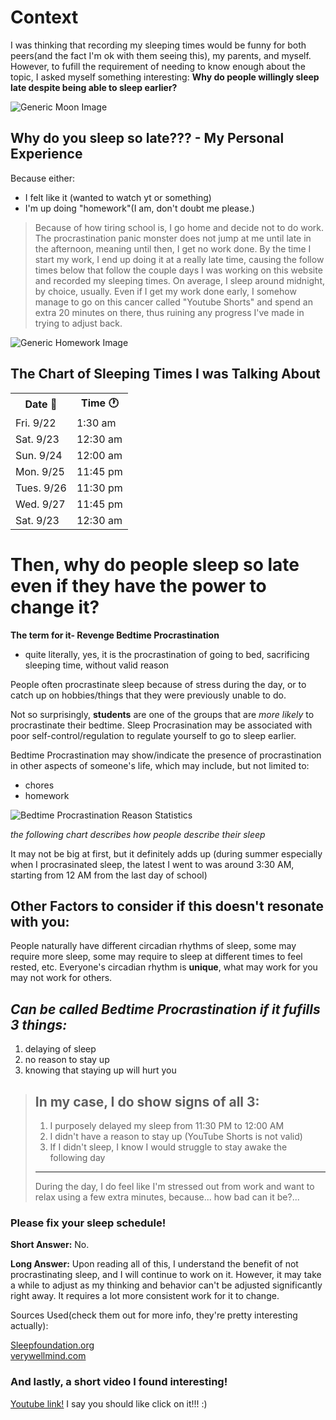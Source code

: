 <html>
  <link href="/retrostyle.css" rel="stylesheet">
</html>

# Context
I was thinking that recording my sleeping times would be funny for both peers(and the fact I'm ok with them seeing this), my parents, and myself. However, to fufill the requirement of needing to know enough about the topic, I asked myself something interesting: **Why do people willingly sleep late despite being able to sleep earlier?**

<html>
  <img src="https://cdn-icons-png.flaticon.com/512/10862/10862163.png" alt="Generic Moon Image">
</html>

## Why do you sleep so late??? - My Personal Experience
Because either:
- I felt like it (wanted to watch yt or something)
- I'm up doing "homework"(I am, don't doubt me please.)

> Because of how tiring school is, I go home and decide not to do work. The procrastination panic monster does not jump at me until late in the afternoon, meaning until then, I get no work done. By the time I start my work, I end up doing it at a really late time, causing the follow times below that follow the couple days I was working on this website and recorded my sleeping times. On average, I sleep around midnight, by choice, usually. Even if I get my work done early, I somehow manage to go on this cancer called "Youtube Shorts" and spend an extra 20 minutes on there, thus ruining any progress I've made in trying to adjust back.
<html>
  <img src="https://static.vecteezy.com/system/resources/thumbnails/023/934/318/small/homework-icon-image-vector.jpg" alt="Generic Homework Image">
</html>

## The Chart of Sleeping Times I was Talking About

<html>
  <table>
  <tr>
    <th> Date 📆 </th>
    <th> Time 🕐</th>
  </tr>
  <tr>
    <td>Fri. 9/22</td>
    <td>1:30 am</td>
  </tr>
  <tr>
    <td>Sat. 9/23</td>
    <td>12:30 am</td>
  </tr>
  <tr>
    <td>Sun. 9/24</td>
    <td>12:00 am</td>
  </tr>
  <tr>
    <td>Mon. 9/25</td>
    <td>11:45 pm</td>
  </tr>
  <tr>
    <td>Tues. 9/26</td>
    <td>11:30 pm</td>
  </tr>
  <tr>
    <td>Wed. 9/27</td>
    <td>11:45 pm</td>
  </tr>
  <tr>
    <td>Sat. 9/23</td>
    <td>12:30 am</td>
  </tr>
</table>
</html>

# Then, why do people sleep so late even if they have the power to change it?
**The term for it- Revenge Bedtime Procrastination**
- quite literally, yes, it is the procrastination of going to bed, sacrificing sleeping time, without valid reason

People often procrastinate sleep because of stress during the day, or to catch up on hobbies/things that they were previously unable to do.

Not so surprisingly, **students** are one of the groups that are *more likely* to procrastinate their bedtime.
Sleep Procrasination may be associated with poor self-control/regulation to regulate yourself to go to sleep earlier.

Bedtime Procrastination may show/indicate the presence of procrastination in other aspects of someone's life, which may include, but not limited to:
- chores
- homework

<html>
  <img src="https://www.frontiersin.org/files/Articles/89333/fpsyg-05-00611-HTML/image_m/fpsyg-05-00611-t001.jpg" alt= "Bedtime Procrastination Reason Statistics">
</html>

*the following chart describes how people describe their sleep*

It may not be big at first, but it definitely adds up (during summer especially when I procrasinated sleep, the latest I went to was around 3:30 AM, starting from 12 AM from the last day of school)

## Other Factors to consider if this doesn't resonate with you:
People naturally have different circadian rhythms of sleep, some may require more sleep, some may require to sleep at different times to feel rested, etc.
Everyone's circadian rhythm is **unique**, what may work for you may not work for others.

## *Can be called Bedtime Procrastination if it fufills 3 things:*
1. delaying of sleep
2. no reason to stay up
3. knowing that staying up will hurt you

> **In my case, I do show signs of all 3:**
> ----
> 1. I purposely delayed my sleep from 11:30 PM to 12:00 AM
> 2. I didn't have a reason to stay up (YouTube Shorts is not valid)
> 3. If I didn't sleep, I know I would struggle to stay awake the following day
> ----
> During the day, I do feel like I'm stressed out from work and want to relax using a few extra minutes, because... how bad can it be?...

### Please fix your sleep schedule!
**Short Answer:** No.

**Long Answer:** Upon reading all of this, I understand the benefit of not procrastinating sleep, and I will continue to work on it. However, it may take a while to adjust as my thinking and behavior can't be adjusted significantly right away. It requires a lot more consistent work for it to change.

Sources Used(check them out for more info, they're pretty interesting actually):
<html>
  <a href="https://www.sleepfoundation.org/sleep-hygiene/revenge-bedtime-procrastination">Sleepfoundation.org</a> 
  <br>
  <a href="https://www.verywellmind.com/what-is-revenge-bedtime-procrastination-5189591">verywellmind.com</a>
</html>


### And lastly, a short video I found interesting!
<html>
  <a href="https://www.youtube.com/watch?v=dQw4w9WgXcQ">Youtube link!</a>
</html>
I say you should like click on it!!! :)
